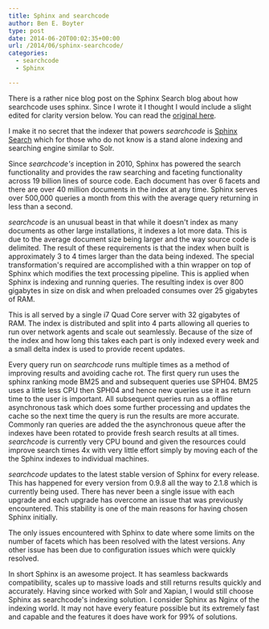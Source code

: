 ```yaml
---
title: Sphinx and searchcode
author: Ben E. Boyter
type: post
date: 2014-06-20T00:02:35+00:00
url: /2014/06/sphinx-searchcode/
categories:
  - searchcode
  - Sphinx

---
```

There is a rather nice blog post on the Sphinx Search blog about how searchcode uses sphinx. Since I wrote it I thought I would include a slight edited for clarity version below. You can read the [original here][1].

I make it no secret that the indexer that powers _searchcode_ is [Sphinx Search][2] which for those who do not know is a stand alone indexing and searching engine similar to Solr.

Since _searchcode's_ inception in 2010, Sphinx has powered the search functionality and provides the raw searching and faceting functionality across 19 billion lines of source code. Each document has over 6 facets and there are over 40 million documents in the index at any time. Sphinx serves over 500,000 queries a month from this with the average query returning in less than a second.

_searchcode_ is an unusual beast in that while it doesn't index as many documents as other large installations, it indexes a lot more data. This is due to the average document size being larger and the way source code is delimited. The result of these requirements is that the index when built is approximately 3 to 4 times larger than the data being indexed. The special transformation's required are accomplished with a thin wrapper on top of Sphinx which modifies the text processing pipeline. This is applied when Sphinx is indexing and running queries. The resulting index is over 800 gigabytes in size on disk and when preloaded consumes over 25 gigabytes of RAM.

This is all served by a single i7 Quad Core server with 32 gigabytes of RAM. The index is distributed and split into 4 parts allowing all queries to run over network agents and scale out seamlessly. Because of the size of the index and how long this takes each part is only indexed every week and a small delta index is used to provide recent updates.

Every query run on _searchcode_ runs multiple times as a method of improving results and avoiding cache rot. The first query run uses the sphinx ranking mode BM25 and and subsequent queries use SPH04. BM25 uses a little less CPU then SPH04 and hence new queries use it as return time to the user is important. All subsequent queries run as a offline asynchronous task which does some further processing and updates the cache so the next time the query is run the results are more accurate. Commonly ran queries are added the the asynchronous queue after the indexes have been rotated to provide fresh search results at all times. _searchcode_ is currently very CPU bound and given the resources could improve search times 4x with very little effort simply by moving each of the the Sphinx indexes to individual machines.

_searchcode_ updates to the latest stable version of Sphinx for every release. This has happened for every version from 0.9.8 all the way to 2.1.8 which is currently being used. There has never been a single issue with each upgrade and each upgrade has overcome an issue that was previously encountered. This stability is one of the main reasons for having chosen Sphinx initially.

The only issues encountered with Sphinx to date where some limits on the number of facets which has been resolved with the latest versions. Any other issue has been due to configuration issues which were quickly resolved.

In short Sphinx is an awesome project. It has seamless backwards compatibility, scales up to massive loads and still returns results quickly and accurately. Having since worked with Solr and Xapian, I would still choose Sphinx as searchcode's indexing solution. I consider Sphinx as Nginx of the indexing world. It may not have every feature possible but its extremely fast and capable and the features it does have work for 99% of solutions.

 [1]: http://sphinxsearch.com/blog/2014/06/19/sphinx-searches-code-at-searchcode-com/
 [2]: http://sphinxsearch.com/
